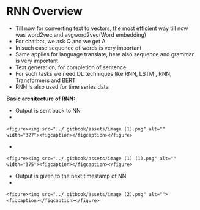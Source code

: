 # RNN Overview

* Till now for converting text to vectors, the most efficient way till now was word2vec and avgword2vec(Word embedding)
* For chatbot, we ask Q and we get A
* In such case sequence of words is very important
* Same applies for language translate, here also sequence and grammar is very important
* Text generation, for completion of sentence&#x20;
* For such tasks we need DL techniques like RNN, LSTM , RNN, Transformers and BERT
* RNN is also used for time series data

**Basic architecture of RNN:**

* Output is sent back to NN
*

    <figure><img src="../.gitbook/assets/image (1).png" alt="" width="327"><figcaption></figcaption></figure>
*

    <figure><img src="../.gitbook/assets/image (1) (1).png" alt="" width="375"><figcaption></figcaption></figure>
* Output is given to the next timestamp of NN
*

    <figure><img src="../.gitbook/assets/image (2).png" alt=""><figcaption></figcaption></figure>
